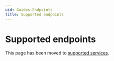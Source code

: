 ```yaml
---
uid: Guides.Endpoints
title: Supported endpoints
---
```


# Supported endpoints
This page has been moved to [supported services](Guides.Services).

